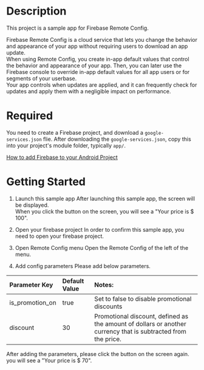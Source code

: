 # Description

This project is a sample app for Firebase Remote Config.

Firebase Remote Config is a cloud service that lets you change the behavior and appearance of your app without requiring users to download an app update.  
When using Remote Config, you create in-app default values that control the behavior and appearance of your app. Then, you can later use the Firebase console to override in-app default values for all app users or for segments of your userbase.  
Your app controls when updates are applied, and it can frequently check for updates and apply them with a negligible impact on performance.

# Required

You need to create a Firebase project, and download a ```google-services.json``` flie.
After downloading the ```google-services.json```, copy this into your project's module folder, typically ```app/```.

[How to add Firebase to your Android Project](https://firebase.google.com/docs/android/setup)

# Getting Started

1. Launch this sample app 
After launching this sample app, the screen will be displayed.  
When you click the button on the screen, you will see a "Your price is $ 100".

1. Open your firebase project
In order to confirm this sample app, you need to open your firebase project.

1. Open Remote Config menu
Open the Remote Config of the left of the menu.

1. Add config parameters
Please add below parameters.

| Parameter Key | Default Value | Notes: |
|:--|:--|:--|
| is_promotion_on | true | Set to false to disable promotional discounts |
| discount | 30 | Promotional discount, defined as the amount of dollars or another currency that is subtracted from the price. |

After adding the parameters, please click the button on the screen again.
you will see a "Your price is $ 70".
